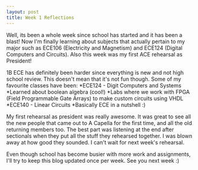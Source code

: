 ```yaml
---
layout: post
title: Week 1 Reflections
---
```

Well, its been a whole week since school has started and it has been a blast! Now I'm finally learning about subjects 
that actually pertain to my major such as ECE106 (Electricity and Magnetism) and ECE124 (Digital Computers and Circuits). 
Also this week was my first ACE rehearsal as President!

1B ECE has definitely been harder since everything is new and not high school review. This doesn't mean that it's not fun 
though. Some of my favourite classes have been:
*ECE124 - Digit Computers and Systems
  *Learned about boolean algebra (cool!)
  *Labs where we work with FPGA (Field Programmable Gate Arrays) to make custom circuits using VHDL
*ECE140 - Linear Circuits
  *Basically ECE in a nutshell :)

My first rehearsal as president was really awesome. It was great to see all the new people that came out to A Capella for
the first time, and all the old returning members too. The best part was listening at the end after sectionals when they
put all the stuff they rehearsed together. I was blown away at how good they sounded. I can't wait for next week's rehearsal.

Even though school has become busier with more work and assignments, I'll try to keep this blog updated once per week.
See you next week :)
